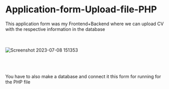 # Application-form-Upload-file-PHP

This application form was my Frontend+Backend where we can upload CV with the respective information in the database
<br>
<br>
<br>

![Screenshot 2023-07-08 151353](https://github.com/Rahul-patil-2003/Application-form-Upload-file-PHP/assets/138668076/4f5ace27-dfcf-49f1-a323-b30b1daf8096)

<br>
<br>
<br>
You have to also make a database and connect it this form for running for the PHP file
